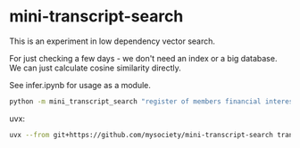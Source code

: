 # mini-transcript-search

This is an experiment in low dependency vector search.

For just checking a few days - we don't need an index or a big database. We can just calculate cosine similarity directly.

See infer.ipynb for usage as a module.

```bash
python -m mini_transcript_search "register of members financial interests" --threshold 0.4 --n 5 --dest test.json
```

uvx:

```bash
uvx --from git+https://github.com/mysociety/mini-transcript-search transcript-search "register of members financial interests" --threshold 0.4 --n 5
```